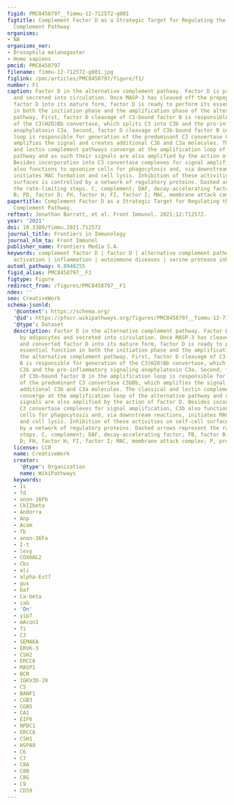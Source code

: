 ```yaml
---
figid: PMC8458797__fimmu-12-712572-g001
figtitle: Complement Factor D as a Strategic Target for Regulating the Alternative
  Complement Pathway
organisms:
- NA
organisms_ner:
- Drosophila melanogaster
- Homo sapiens
pmcid: PMC8458797
filename: fimmu-12-712572-g001.jpg
figlink: /pmc/articles/PMC8458797/figure/f1/
number: F1
caption: Factor D in the alternative complement pathway. Factor D is produced by adipocytes
  and secreted into circulation. Once MASP-3 has cleaved off the propeptide and converted
  factor D into its mature form, factor D is ready to perform its essential function
  in both the initiation phase and the amplification phase of the alternative complement
  pathway. First, factor D cleavage of C3-bound factor B is responsible for generation
  of the C3(H2O)Bb convertase, which splits C3 into C3b and the pro-inflammatory signaling
  anaphylatoxin C3a. Second, factor D cleavage of C3b-bound factor B in the amplification
  loop is responsible for generation of the predominant C3 convertase C3bBb, which
  amplifies the signal and creates additional C3b and C3a molecules. The classical
  and lectin complement pathways converge at the amplification loop of the alternative
  pathway and as such their signals are also amplified by the action of factor D.
  Besides incorporation into C3 convertase complexes for signal amplification, C3b
  also functions to opsonize cells for phagocytosis and, via downstream reactions,
  initiates MAC formation and cell lysis. Inhibition of these activities on self-cell
  surfaces is controlled by a network of regulatory proteins. Dashed arrows represent
  the rate-limiting steps. C, complement; DAF, decay-accelerating factor; FB, factor
  B; FD, factor D; FH, factor H; FI, factor I; MAC, membrane attack complex; P, properdin.
papertitle: Complement Factor D as a Strategic Target for Regulating the Alternative
  Complement Pathway.
reftext: Jonathan Barratt, et al. Front Immunol. 2021;12:712572.
year: '2021'
doi: 10.3389/fimmu.2021.712572
journal_title: Frontiers in Immunology
journal_nlm_ta: Front Immunol
publisher_name: Frontiers Media S.A.
keywords: complement factor D | factor D | alternative complement pathway | complement
  activation | inflammation | autoimmune diseases | serine protease inhibitors
automl_pathway: 0.8948255
figid_alias: PMC8458797__F1
figtype: Figure
redirect_from: /figures/PMC8458797__F1
ndex: ''
seo: CreativeWork
schema-jsonld:
  '@context': https://schema.org/
  '@id': https://pfocr.wikipathways.org/figures/PMC8458797__fimmu-12-712572-g001.html
  '@type': Dataset
  description: Factor D in the alternative complement pathway. Factor D is produced
    by adipocytes and secreted into circulation. Once MASP-3 has cleaved off the propeptide
    and converted factor D into its mature form, factor D is ready to perform its
    essential function in both the initiation phase and the amplification phase of
    the alternative complement pathway. First, factor D cleavage of C3-bound factor
    B is responsible for generation of the C3(H2O)Bb convertase, which splits C3 into
    C3b and the pro-inflammatory signaling anaphylatoxin C3a. Second, factor D cleavage
    of C3b-bound factor B in the amplification loop is responsible for generation
    of the predominant C3 convertase C3bBb, which amplifies the signal and creates
    additional C3b and C3a molecules. The classical and lectin complement pathways
    converge at the amplification loop of the alternative pathway and as such their
    signals are also amplified by the action of factor D. Besides incorporation into
    C3 convertase complexes for signal amplification, C3b also functions to opsonize
    cells for phagocytosis and, via downstream reactions, initiates MAC formation
    and cell lysis. Inhibition of these activities on self-cell surfaces is controlled
    by a network of regulatory proteins. Dashed arrows represent the rate-limiting
    steps. C, complement; DAF, decay-accelerating factor; FB, factor B; FD, factor
    D; FH, factor H; FI, factor I; MAC, membrane attack complex; P, properdin.
  license: CC0
  name: CreativeWork
  creator:
    '@type': Organization
    name: WikiPathways
  keywords:
  - Is
  - fd
  - anon-16Fb
  - CkIIbeta
  - Andorra
  - Anp
  - Acam
  - fb
  - anon-16Fa
  - I-t
  - levy
  - COX6AL2
  - Cbs
  - ali
  - alpha-Est7
  - gus
  - baf
  - Ca-beta
  - cab
  - 'On'
  - yip7
  - mAcon1
  - fi
  - C3
  - SEMA6A
  - ERVK-3
  - CSH2
  - ERCC6
  - MASP1
  - BCR
  - IGKV3D-20
  - C5
  - BANF1
  - CGB3
  - CGB5
  - CA1
  - EIF6
  - NPDC1
  - ERCC8
  - CSH1
  - HSPA9
  - C6
  - C7
  - C8A
  - C8B
  - C8G
  - C9
  - CD59
---
```

